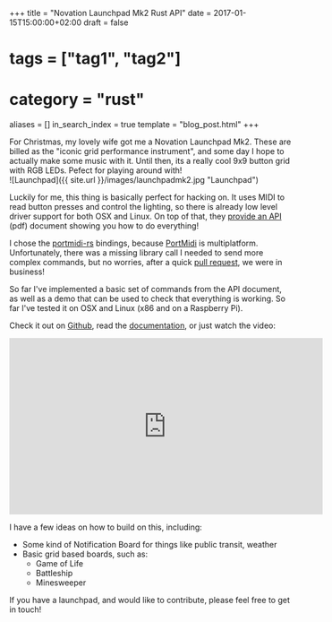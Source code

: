 +++
title = "Novation Launchpad Mk2 Rust API"
date = 2017-01-15T15:00:00+02:00
draft = false
# tags = ["tag1", "tag2"]
# category = "rust"
aliases = []
in_search_index = true
template = "blog_post.html"
+++

For Christmas, my lovely wife got me a Novation Launchpad Mk2. These are billed as the "iconic grid performance instrument", and some day I hope to actually make some music with it. Until then, its a really cool 9x9 button grid with RGB LEDs. Pefect for playing around with!
<br>
![Launchpad]({{ site.url }}/images/launchpadmk2.jpg "Launchpad")

Luckily for me, this thing is basically perfect for hacking on. It uses MIDI to read button presses and control the lighting, so there is already low level driver support for both OSX and Linux. On top of that, they [provide an API](https://global.novationmusic.com/sites/default/files/novation/downloads/10529/launchpad-mk2-programmers-reference-guide_0.pdf) (pdf) document showing you how to do everything!

I chose the [portmidi-rs](https://github.com/musitdev/portmidi-rs) bindings, because [PortMidi](http://portmedia.sourceforge.net/portmidi/) is multiplatform. Unfortunately, there was a missing library call I needed to send more complex commands, but no worries, after a quick [pull request](https://github.com/musitdev/portmidi-rs/pull/32), we were in business!

So far I've implemented a basic set of commands from the API document, as well as a demo that can be used to check that everything is working. So far I've tested it on OSX and Linux (x86 and on a Raspberry Pi).

Check it out on [Github](https://github.com/jamesmunns/launch-rs), read the [documentation](https://docs.rs/launchpad), or just watch the video:

<iframe width="560" height="315" src="https://www.youtube.com/embed/-4uJweSSkmw" frameborder="0" allowfullscreen></iframe>

I have a few ideas on how to build on this, including:

* Some kind of Notification Board for things like public transit, weather
* Basic grid based boards, such as:
    * Game of Life
    * Battleship
    * Minesweeper

If you have a launchpad, and would like to contribute, please feel free to get in touch!
